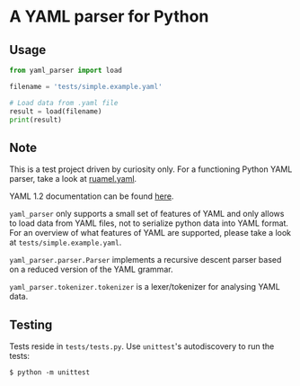 # A YAML parser for Python

## Usage

```python
from yaml_parser import load

filename = 'tests/simple.example.yaml'

# Load data from .yaml file
result = load(filename)
print(result)
```

## Note

This is a test project driven by curiosity only. For a functioning Python YAML parser, take a look at
[ruamel.yaml](https://pypi.org/project/ruamel.yaml/).

YAML 1.2 documentation can be found [here](http://yaml.org/spec/1.2/spec.html).

`yaml_parser` only supports a small set of features of YAML and only allows to load data from YAML files,
not to serialize python data into YAML format. For an overview of what features of YAML are supported, please take a
look at `tests/simple.example.yaml`.

`yaml_parser.parser.Parser` implements a recursive descent parser based on a reduced version of the YAML grammar.

`yaml_parser.tokenizer.tokenizer` is a lexer/tokenizer for analysing YAML data.

## Testing

Tests reside in `tests/tests.py`. Use `unittest`'s autodiscovery to run the tests:

```
$ python -m unittest
```